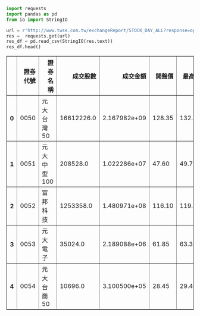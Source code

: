 ```python
import requests
import pandas as pd
from io import StringIO
```


```python
url = r'http://www.twse.com.tw/exchangeReport/STOCK_DAY_ALL?response=open_data'
res =  requests.get(url)
res_df = pd.read_csv(StringIO(res.text))
res_df.head()
```




<div>
<style scoped>
    .dataframe tbody tr th:only-of-type {
        vertical-align: middle;
    }

    .dataframe tbody tr th {
        vertical-align: top;
    }

    .dataframe thead th {
        text-align: right;
    }
</style>
<table border="1" class="dataframe">
  <thead>
    <tr style="text-align: right;">
      <th></th>
      <th>證券代號</th>
      <th>證券名稱</th>
      <th>成交股數</th>
      <th>成交金額</th>
      <th>開盤價</th>
      <th>最高價</th>
      <th>最低價</th>
      <th>收盤價</th>
      <th>漲跌價差</th>
      <th>成交筆數</th>
    </tr>
  </thead>
  <tbody>
    <tr>
      <th>0</th>
      <td>0050</td>
      <td>元大台灣50</td>
      <td>16612226.0</td>
      <td>2.167982e+09</td>
      <td>128.35</td>
      <td>132.30</td>
      <td>128.00</td>
      <td>132.30</td>
      <td>5.80</td>
      <td>13448.0</td>
    </tr>
    <tr>
      <th>1</th>
      <td>0051</td>
      <td>元大中型100</td>
      <td>208528.0</td>
      <td>1.022286e+07</td>
      <td>47.60</td>
      <td>49.72</td>
      <td>47.60</td>
      <td>49.72</td>
      <td>2.87</td>
      <td>137.0</td>
    </tr>
    <tr>
      <th>2</th>
      <td>0052</td>
      <td>富邦科技</td>
      <td>1253358.0</td>
      <td>1.480971e+08</td>
      <td>116.10</td>
      <td>119.50</td>
      <td>115.45</td>
      <td>119.50</td>
      <td>5.90</td>
      <td>761.0</td>
    </tr>
    <tr>
      <th>3</th>
      <td>0053</td>
      <td>元大電子</td>
      <td>35024.0</td>
      <td>2.189088e+06</td>
      <td>61.85</td>
      <td>63.35</td>
      <td>61.85</td>
      <td>62.90</td>
      <td>2.90</td>
      <td>59.0</td>
    </tr>
    <tr>
      <th>4</th>
      <td>0054</td>
      <td>元大台商50</td>
      <td>10696.0</td>
      <td>3.100500e+05</td>
      <td>28.45</td>
      <td>29.40</td>
      <td>28.45</td>
      <td>29.40</td>
      <td>1.29</td>
      <td>47.0</td>
    </tr>
  </tbody>
</table>
</div>




```python

```
